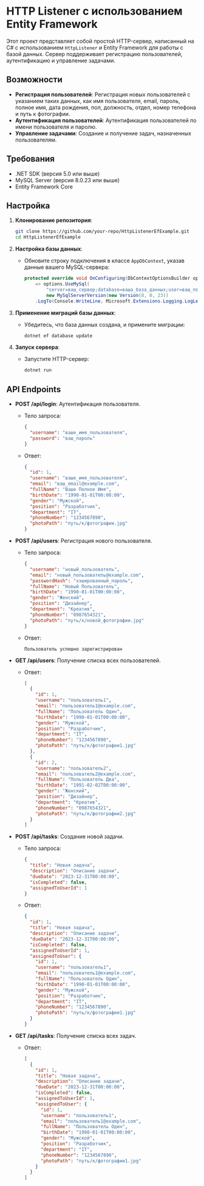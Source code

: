 # HTTP Listener с использованием Entity Framework

Этот проект представляет собой простой HTTP-сервер, написанный на C# с использованием `HttpListener` и Entity Framework для работы с базой данных. Сервер поддерживает регистрацию пользователей, аутентификацию и управление задачами.

## Возможности

- **Регистрация пользователей**: Регистрация новых пользователей с указанием таких данных, как имя пользователя, email, пароль, полное имя, дата рождения, пол, должность, отдел, номер телефона и путь к фотографии.
- **Аутентификация пользователей**: Аутентификация пользователей по имени пользователя и паролю.
- **Управление задачами**: Создание и получение задач, назначенных пользователям.

## Требования

- .NET SDK (версия 5.0 или выше)
- MySQL Server (версия 8.0.23 или выше)
- Entity Framework Core

## Настройка

1. **Клонирование репозитория**:
   ```bash
   git clone https://github.com/your-repo/HttpListenerEfExample.git
   cd HttpListenerEfExample
   ```

2. **Настройка базы данных**:
   - Обновите строку подключения в классе `AppDbContext`, указав данные вашего MySQL-сервера:
     ```csharp
     protected override void OnConfiguring(DbContextOptionsBuilder options)
         => options.UseMySql(
             "server=ваш_сервер;database=ваша_база_данных;user=ваш_пользователь;password=ваш_пароль;",
             new MySqlServerVersion(new Version(8, 0, 23))
         .LogTo(Console.WriteLine, Microsoft.Extensions.Logging.LogLevel.Information);
     ```

3. **Применение миграций базы данных**:
   - Убедитесь, что база данных создана, и примените миграции:
     ```bash
     dotnet ef database update
     ```

4. **Запуск сервера**:
   - Запустите HTTP-сервер:
     ```bash
     dotnet run
     ```

## API Endpoints

- **POST /api/login**: Аутентификация пользователя.
  - Тело запроса:
    ```json
    {
      "username": "ваше_имя_пользователя",
      "password": "ваш_пароль"
    }
    ```
  - Ответ:
    ```json
    {
      "id": 1,
      "username": "ваше_имя_пользователя",
      "email": "ваш_email@example.com",
      "fullName": "Ваше Полное Имя",
      "birthDate": "1990-01-01T00:00:00",
      "gender": "Мужской",
      "position": "Разработчик",
      "department": "IT",
      "phoneNumber": "1234567890",
      "photoPath": "путь/к/фотографии.jpg"
    }
    ```

- **POST /api/users**: Регистрация нового пользователя.
  - Тело запроса:
    ```json
    {
      "username": "новый_пользователь",
      "email": "новый_пользователь@example.com",
      "passwordHash": "хэшированный_пароль",
      "fullName": "Новый Пользователь",
      "birthDate": "1990-01-01T00:00:00",
      "gender": "Женский",
      "position": "Дизайнер",
      "department": "Креатив",
      "phoneNumber": "0987654321",
      "photoPath": "путь/к/новой_фотографии.jpg"
    }
    ```
  - Ответ:
    ```
    Пользователь успешно зарегистрирован
    ```

- **GET /api/users**: Получение списка всех пользователей.
  - Ответ:
    ```json
    [
      {
        "id": 1,
        "username": "пользователь1",
        "email": "пользователь1@example.com",
        "fullName": "Пользователь Один",
        "birthDate": "1990-01-01T00:00:00",
        "gender": "Мужской",
        "position": "Разработчик",
        "department": "IT",
        "phoneNumber": "1234567890",
        "photoPath": "путь/к/фотографии1.jpg"
      },
      {
        "id": 2,
        "username": "пользователь2",
        "email": "пользователь2@example.com",
        "fullName": "Пользователь Два",
        "birthDate": "1991-02-02T00:00:00",
        "gender": "Женский",
        "position": "Дизайнер",
        "department": "Креатив",
        "phoneNumber": "0987654321",
        "photoPath": "путь/к/фотографии2.jpg"
      }
    ]
    ```

- **POST /api/tasks**: Создание новой задачи.
  - Тело запроса:
    ```json
    {
      "title": "Новая задача",
      "description": "Описание задачи",
      "dueDate": "2023-12-31T00:00:00",
      "isCompleted": false,
      "assignedToUserId": 1
    }
    ```
  - Ответ:
    ```json
    {
      "id": 1,
      "title": "Новая задача",
      "description": "Описание задачи",
      "dueDate": "2023-12-31T00:00:00",
      "isCompleted": false,
      "assignedToUserId": 1,
      "assignedToUser": {
        "id": 1,
        "username": "пользователь1",
        "email": "пользователь1@example.com",
        "fullName": "Пользователь Один",
        "birthDate": "1990-01-01T00:00:00",
        "gender": "Мужской",
        "position": "Разработчик",
        "department": "IT",
        "phoneNumber": "1234567890",
        "photoPath": "путь/к/фотографии1.jpg"
      }
    }
    ```

- **GET /api/tasks**: Получение списка всех задач.
  - Ответ:
    ```json
    [
      {
        "id": 1,
        "title": "Новая задача",
        "description": "Описание задачи",
        "dueDate": "2023-12-31T00:00:00",
        "isCompleted": false,
        "assignedToUserId": 1,
        "assignedToUser": {
          "id": 1,
          "username": "пользователь1",
          "email": "пользователь1@example.com",
          "fullName": "Пользователь Один",
          "birthDate": "1990-01-01T00:00:00",
          "gender": "Мужской",
          "position": "Разработчик",
          "department": "IT",
          "phoneNumber": "1234567890",
          "photoPath": "путь/к/фотографии1.jpg"
        }
      }
    ]
    ```
